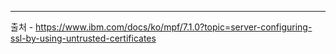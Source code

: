 




---
출처 - https://www.ibm.com/docs/ko/mpf/7.1.0?topic=server-configuring-ssl-by-using-untrusted-certificates